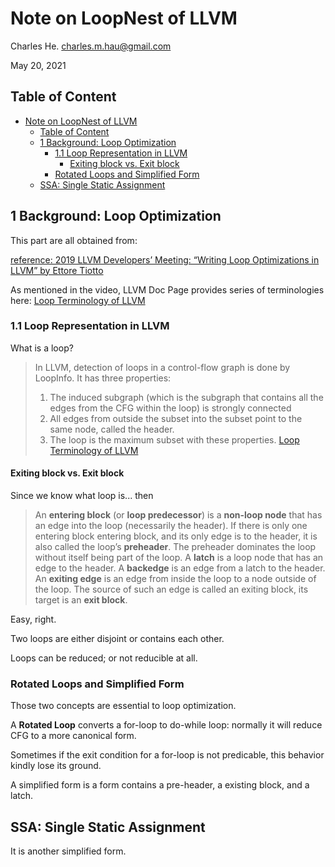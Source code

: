 # Note on LoopNest of LLVM

Charles He. charles.m.hau@gmail.com

May 20, 2021

## Table of Content

- [Note on LoopNest of LLVM](#note-on-loopnest-of-llvm)
  - [Table of Content](#table-of-content)
  - [1 Background: Loop Optimization](#1-background-loop-optimization)
    - [1.1 Loop Representation in LLVM](#11-loop-representation-in-llvm)
      - [Exiting block vs. Exit block](#exiting-block-vs-exit-block)
    - [Rotated Loops and Simplified Form](#rotated-loops-and-simplified-form)
  - [SSA: Single Static Assignment](#ssa-single-static-assignment)

## 1 Background: Loop Optimization

This part are all obtained from:

[reference: 2019 LLVM Developers’ Meeting: “Writing Loop Optimizations in LLVM” by Ettore Tiotto](https://www.youtube.com/watch?v=3pRhvQi7Z10&ab_channel=LLVM)

As mentioned in the video, LLVM Doc Page provides series of terminologies here: [Loop Terminology of LLVM](https://llvm.org/docs/LoopTerminology.html)

### 1.1 Loop Representation in LLVM

What is a loop?

> In LLVM, detection of loops in a control-flow graph is done by LoopInfo. It has three properties:
>
> 1. The induced subgraph (which is the subgraph that contains all the edges from the CFG within the loop) is strongly connected
> 2. All edges from outside the subset into the subset point to the same node, called the header.
> 3. The loop is the maximum subset with these properties.
> [Loop Terminology of LLVM](https://llvm.org/docs/LoopTerminology.html)

#### Exiting block vs. Exit block

Since we know what loop is... then

> An **entering block** (or **loop predecessor**) is a **non-loop node** that has an edge into the loop (necessarily the header). If there is only one entering block entering block, and its only edge is to the header, it is also called the loop’s **preheader**. The preheader dominates the loop without itself being part of the loop.
> A **latch** is a loop node that has an edge to the header.
> A **backedge** is an edge from a latch to the header.
> An **exiting edge** is an edge from inside the loop to a node outside of the loop. The source of such an edge is called an exiting block, its target is an **exit block**.

Easy, right.

Two loops are either disjoint or contains each other.

Loops can be reduced; or not reducible at all.

### Rotated Loops and Simplified Form

Those two concepts are essential to loop optimization.

A **Rotated Loop** converts a for-loop to do-while loop: normally it will reduce CFG to a more canonical form.

Sometimes if the exit condition for a for-loop is not predicable, this behavior kindly lose its ground.

A simplified form is a form contains a pre-header, a existing block, and a latch.

## SSA: Single Static Assignment

It is another simplified form.